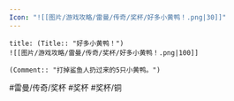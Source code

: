 ```yaml
---
Icon: "![[图片/游戏攻略/雷曼/传奇/奖杯/好多小黄鸭！.png|30]]"
---
```

```ad-common-bronze-trophy
title: (Title:: "好多小黄鸭！")
![[图片/游戏攻略/雷曼/传奇/奖杯/好多小黄鸭！.png|100]]

(Comment:: "打掉鲨鱼人扔过来的5只小黄鸭。")
```

#雷曼/传奇/奖杯 #奖杯 #奖杯/铜
